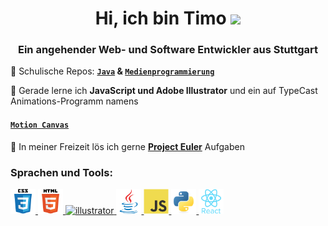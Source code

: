 <h1 align="center">Hi, ich bin Timo <img src="https://media2.giphy.com/media/aDS4z67KKaumbMVanT/giphy.gif?cid=ecf05e478zjvkdlhpb6risqvqaf7nd7i0v79mlzelvvyjrzs&rid=giphy.gif&ct=g" width="70"></h1> 


<h3 align="center">Ein angehender Web- und Software Entwickler aus Stuttgart</h3>

🏫 Schulische Repos: **[```Java```](https://github.com/elpatron18/Java) & [```Medienprogrammierung```](https://github.com/elpatron18/MPR)**

🧠 Gerade lerne ich **JavaScript und Adobe Illustrator** und ein auf TypeCast Animations-Programm namens <h4>**[```Motion Canvas```](https://github.com/elpatron18/motion-canvas)** </h4>

📐 In meiner Freizeit lös ich gerne **[Project Euler](https://projecteuler.net/about)** Aufgaben

<h3 align="left">Sprachen und Tools:</h3>
<p align="left"> 
  <a href="https://www.w3schools.com/css/" target="_blank" rel="noreferrer"> <img src="https://raw.githubusercontent.com/devicons/devicon/master/icons/css3/css3-original-wordmark.svg" alt="css3" width="40" height="40"/> </a> 
  <a href="https://www.w3.org/html/" target="_blank" rel="noreferrer"> <img src="https://raw.githubusercontent.com/devicons/devicon/master/icons/html5/html5-original-wordmark.svg" alt="html5" width="40" height="40"/> </a>
  <a href="https://www.adobe.com/in/products/illustrator.html" target="_blank" rel="noreferrer"> <img src="https://www.vectorlogo.zone/logos/adobe_illustrator/adobe_illustrator-icon.svg" alt="illustrator" width="40" height="40"/> </a>
  <a href="https://www.java.com" target="_blank" rel="noreferrer"> <img src="https://raw.githubusercontent.com/devicons/devicon/master/icons/java/java-original.svg" alt="java" width="40" height="40"/> </a>
  <a href="https://developer.mozilla.org/en-US/docs/Web/JavaScript" target="_blank" rel="noreferrer"> <img src="https://raw.githubusercontent.com/devicons/devicon/master/icons/javascript/javascript-original.svg" alt="javascript" width="40" height="40"/> </a>
  <a href="https://www.python.org" target="_blank" rel="noreferrer"> <img src="https://raw.githubusercontent.com/devicons/devicon/master/icons/python/python-original.svg" alt="python" width="40" height="40"/> </a>
  <a href="https://reactjs.org/" target="_blank" rel="noreferrer"> <img src="https://raw.githubusercontent.com/devicons/devicon/master/icons/react/react-original-wordmark.svg" alt="react" width="40" height="40"/> </a> 
</p>
